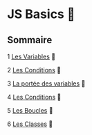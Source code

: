 # JS Basics 🍋 

## Sommaire  

1 [Les Variables](/JS%20Basics/Variable/variable.md) 🍏 

2 [Les Conditions](/JS%20Basics/conditions/condition.md) 🥝

3 [La portée des variables](/JS%20Basics/porterVariable/porterVar.md) 🥥 

4 [Les Conditions](/JS%20Basics/conditions/condition.md) 🍋 

5 [Les Boucles](/JS%20Basics/boucles/boucle.md) 🍐 

6 [Les Classes](/JS%20Basics/boucles/boucle.md) 🍉 
